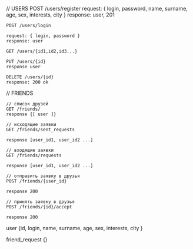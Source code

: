 
// USERS
POST /users/register
    request: { login, password, name, surname, age, sex, interests, city }
    response: user, 201
    
    POST /users/login
    
    request: { login, password }
    response: user
    
    GET /users/{id1,id2,id3...}

    PUT /users/{id}
    response user
    
    DELETE /users/{id}
    response: 200 ok

// FRIENDS

    // список друзей
    GET /friends/
    response {[ user ]}
    
    // исходящие заявки
    GET /friends/sent_requests

    response [user_id1, user_id2 ...] 

    // входящие заявки
    GET /friends/requests

    response [user_id1, user_id2 ...] 

    // отправить заявку в друзья
    POST /friends/{user_id}
    
    response 200

    // принять заявку в друзья
    POST /friends/{id}/accept

    response 200


user {id, login, name, surname, age, sex, interests, city }

friend_request {}